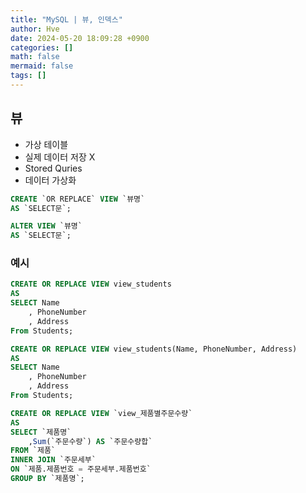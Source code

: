 ```yaml
---
title: "MySQL | 뷰, 인덱스"
author: Hve
date: 2024-05-20 18:09:28 +0900
categories: []
math: false
mermaid: false
tags: []
---
```


## 뷰

- 가상 테이블
- 실제 데이터 저장 X
- Stored Quries
- 데이터 가상화

```sql
CREATE `OR REPLACE` VIEW `뷰명`
AS `SELECT문`;
```

```sql
ALTER VIEW `뷰명`
AS `SELECT문`;
```

### 예시

```sql
CREATE OR REPLACE VIEW view_students
AS
SELECT Name
    , PhoneNumber
    , Address
From Students;
```

```sql
CREATE OR REPLACE VIEW view_students(Name, PhoneNumber, Address)
AS
SELECT Name
    , PhoneNumber
    , Address
From Students;
```

```sql
CREATE OR REPLACE VIEW `view_제품별주문수량`
AS
SELECT `제품명`
    ,Sum(`주문수량`) AS `주문수량합`
FROM `제품`
INNER JOIN `주문세부`
ON `제품.제품번호 = 주문세부.제품번호`
GROUP BY `제품명`;
```